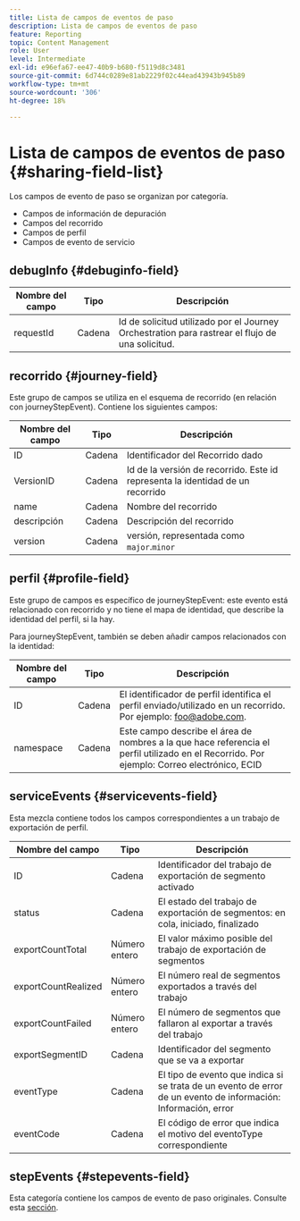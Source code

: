 ```yaml
---
title: Lista de campos de eventos de paso
description: Lista de campos de eventos de paso
feature: Reporting
topic: Content Management
role: User
level: Intermediate
exl-id: e96efa67-ee47-40b9-b680-f5119d8c3481
source-git-commit: 6d744c0289e81ab2229f02c44ead43943b945b89
workflow-type: tm+mt
source-wordcount: '306'
ht-degree: 18%

---
```


# Lista de campos de eventos de paso {#sharing-field-list}

Los campos de evento de paso se organizan por categoría.

* Campos de información de depuración
* Campos del recorrido
* Campos de perfil
* Campos de evento de servicio

## debugInfo {#debuginfo-field}

| Nombre del campo | Tipo | Descripción |
|---|---|------------|
| requestId | Cadena | Id de solicitud utilizado por el Journey Orchestration para rastrear el flujo de una solicitud. |

## recorrido {#journey-field}

Este grupo de campos se utiliza en el esquema de recorrido (en relación con journeyStepEvent). Contiene los siguientes campos:

| Nombre del campo | Tipo | Descripción |
|---|---|------------|
| ID | Cadena | Identificador del Recorrido dado |
| VersionID | Cadena | Id de la versión de recorrido. Este id representa la identidad de un recorrido |
| name | Cadena | Nombre del recorrido |
| descripción | Cadena | Descripción del recorrido |
| version | Cadena | versión, representada como `major`.`minor` |

## perfil {#profile-field}

Este grupo de campos es específico de journeyStepEvent: este evento está relacionado con recorrido y no tiene el mapa de identidad, que describe la identidad del perfil, si la hay.

Para journeyStepEvent, también se deben añadir campos relacionados con la identidad:

| Nombre del campo | Tipo | Descripción |
|---|---|------------|
| ID | Cadena | El identificador de perfil identifica el perfil enviado/utilizado en un recorrido. Por ejemplo: foo@adobe.com. |
| namespace | Cadena | Este campo describe el área de nombres a la que hace referencia el perfil utilizado en el Recorrido. Por ejemplo: Correo electrónico, ECID |

## serviceEvents {#servicevents-field}

Esta mezcla contiene todos los campos correspondientes a un trabajo de exportación de perfil.

| Nombre del campo | Tipo | Descripción |
|---|---|------------|
| ID | Cadena | Identificador del trabajo de exportación de segmento activado |
| status | Cadena | El estado del trabajo de exportación de segmentos: en cola, iniciado, finalizado |
| exportCountTotal | Número entero | El valor máximo posible del trabajo de exportación de segmentos |
| exportCountRealized | Número entero | El número real de segmentos exportados a través del trabajo |
| exportCountFailed | Número entero | El número de segmentos que fallaron al exportar a través del trabajo |
| exportSegmentID | Cadena | Identificador del segmento que se va a exportar |
| eventType | Cadena | El tipo de evento que indica si se trata de un evento de error de un evento de información: Información, error |
| eventCode | Cadena | El código de error que indica el motivo del eventoType correspondiente |

## stepEvents {#stepevents-field}

Esta categoría contiene los campos de evento de paso originales. Consulte esta [sección](../reports/sharing-legacy-fields.md).
